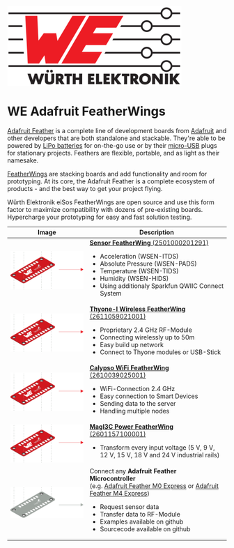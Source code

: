 ![WE Logo](assets/WE_Logo_small_t.png)

# WE Adafruit FeatherWings

[Adafruit Feather](https://www.adafruit.com/feather) is a complete line of development boards from [Adafruit](https://www.adafruit.com/) and other developers that are both standalone and stackable. They're able to be powered by [LiPo batteries](https://en.wikipedia.org/wiki/Lithium_polymer_battery) for on-the-go use or by their [micro-USB](https://www.we-online.de/katalog/de/em/connectors/input_output_connectors/wr-com) plugs for stationary projects. Feathers are flexible, portable, and as light as their namesake.

[FeatherWings](https://learn.adafruit.com/adafruit-feather/featherwings) are stacking boards and add functionality and room for prototyping. At its core, the Adafruit Feather is a complete ecosystem of products - and the best way to get your project flying.

Würth Elektronik eiSos FeatherWings are open source and use this form factor to maximize compatibility with dozens of pre-existing boards.
Hypercharge your prototyping for easy and fast solution testing.

| Image    | Description |
| -------- | ----------- |
|![WE FeatherWings](assets/Stacked-FeatherWings-single-board.png) | [**Sensor FeatherWing** (2501000201291)](SensorFeatherWing) <ul> <li>Acceleration (WSEN-ITDS)<li>Absolute Pressure (WSEN-PADS)<li>Temperature (WSEN-TIDS)<li>Humidity (WSEN-HIDS)<li>Using additionaly Sparkfun QWIIC Connect System </ul> |
|![WE FeatherWings](assets/Stacked-FeatherWings-single-board.png) | [**Thyone-I Wireless FeatherWing** (2611059021001)](ThyoneWirelessFeatherWing)<ul><li>Proprietary 2.4 GHz RF-Module<li>Connecting wirelessly up to 50m<li>Easy build up network<li>Connect to Thyone modules or USB-Stick</ul> |
|![WE FeatherWings](assets/Stacked-FeatherWings-single-board.png) | [**Calypso WiFi FeatherWing** (2610039025001)](CalypsoWiFiFeatherWing)<ul><li>WiFi-Connection 2.4 GHz<li>Easy connection to Smart Devices<li>Sending data to the server<li>Handling multiple nodes </ul> |
|![WE FeatherWings](assets/Stacked-FeatherWings-single-board.png) | [**MagI3C Power FeatherWing** (2601157100001)](https://github.com/WE-eiSmart/FeatherWings-Hardware/tree/main/MagI3CPowerFeatherWing)<ul><li>Transform every input voltage (5 V, 9 V, 12 V, 15 V, 18 V and 24 V industrial rails)</ul> |
|![Adafruit Feather](assets/Stacked-FeatherWings-single-board-Mx.png) | Connect any **Adafruit Feather Microcontroller** <br>(e.g. [Adafruit Feather M0 Express](https://www.adafruit.com/product/3403) or [Adafruit Feather M4 Express](https://www.adafruit.com/product/3857))<ul><li>Request sensor data<li>Transfer data to RF-Module<li>Examples available on github<li>Sourcecode available on github</ul> |